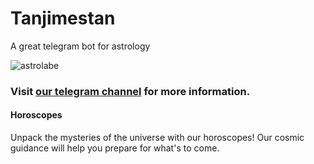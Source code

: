 # Tanjimestan
A great telegram bot for astrology

![astrolabe](https://github.com/ehsanbarkhordar/tanjimestan/blob/main/astrolabe.jpg?raw=true)
### Visit [our telegram channel](https://t.me/tanjimestan) for more information.

#### Horoscopes
Unpack the mysteries of the universe with our horoscopes! Our cosmic guidance will help you prepare for what's to come.
